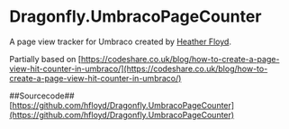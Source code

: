 # Dragonfly.UmbracoPageCounter #

A page view tracker for Umbraco created by [Heather Floyd](https://www.HeatherFloyd.com).

Partially based on [https://codeshare.co.uk/blog/how-to-create-a-page-view-hit-counter-in-umbraco/](https://codeshare.co.uk/blog/how-to-create-a-page-view-hit-counter-in-umbraco/)

##Sourcecode##
[https://github.com/hfloyd/Dragonfly.UmbracoPageCounter](https://github.com/hfloyd/Dragonfly.UmbracoPageCounter)